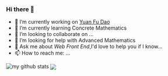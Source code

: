 ### Hi there 👋

<!--
**ScarboroughCoral/ScarboroughCoral** is a ✨ _special_ ✨ repository because its `README.md` (this file) appears on your GitHub profile.

Here are some ideas to get you started:


-->
- 🔭 I’m currently working on [Yuan Fu Dao](https://www.yuanfudao.com/) 
- 🌱 I’m currently learning Concrete Mathematics
- 👯 I’m looking to collaborate on ...
- 🤔 I’m looking for help with Advanced Mathematics
- 💬 Ask me about *Web Front End*,I'd love to help you if I know...
- 📫 How to reach me: ...
<!-- 😄 Pronouns: ...
- ⚡ Fun fact: ...
-->

![my github stats](https://github-readme-stats.vercel.app/api?username=ScarboroughCoral&show_icons=true&hide_border=true)
<a href="https://github.com/ScarboroughCoral/ScarboroughCoral">
  <img align="center" src="https://github-readme-stats.vercel.app/api/top-langs/?username=ScarboroughCoral&hide=vue,css&title_color=ffffff&text_color=c9cacc&icon_color=2bbc8a&bg_color=1d1f21" />
</a>
